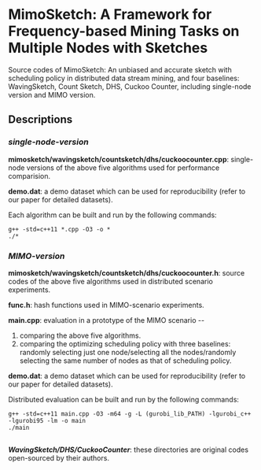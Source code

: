 # MimoSketch: A Framework for Frequency-based Mining Tasks on Multiple Nodes with Sketches



Source codes of MimoSketch: An unbiased and accurate sketch with scheduling policy in distributed data stream mining, and four baselines: WavingSketch, Count Sketch, DHS, Cuckoo Counter, including single-node version and MIMO version.

## Descriptions



### *single-node-version*
**mimosketch/wavingsketch/countsketch/dhs/cuckoocounter.cpp**: single-node versions of the above five algorithms used for performance comparision.

**demo.dat**: a demo dataset which can be used for reproducibility (refer to our paper for detailed datasets).

Each algorithm can be built and run by the following commands: 

```
g++ -std=c++11 *.cpp -O3 -o *
./*
```

### *MIMO-version*
**mimosketch/wavingsketch/countsketch/dhs/cuckoocounter.h**: source codes of the above five algorithms used in distributed scenario experiments.

**func.h**: hash functions used in MIMO-scenario experiments.

**main.cpp**: evaluation in a prototype of the MIMO scenario --
1. comparing the above five algorithms.
2. comparing the optimizing scheduling policy with three baselines: randomly selecting just one node/selecting all the nodes/randomly selecting the same number of nodes as that of scheduling policy.

**demo.dat**: a demo dataset which can be used for reproducibility (refer to our paper for detailed datasets).

Distributed evaluation can be built and run by the following commands: 

```
g++ -std=c++11 main.cpp -O3 -m64 -g -L (gurobi_lib_PATH) -lgurobi_c++ -lgurobi95 -lm -o main
./main
```

##
***WavingSketch/DHS/CuckooCounter***: these directories are original codes open-sourced by their authors. 


